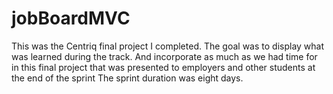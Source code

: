 # jobBoardMVC
This was the Centriq final project I completed. The goal was to display what was learned during the track.
And incorporate as much as we had time for in this final project that was presented to employers and other students at the end of the sprint
The sprint duration was eight days.
